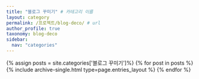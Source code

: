 ```yaml
---
title: "블로그 꾸미기" # 카테고리 이름
layout: category
permalink: /프로젝트/blog-deco/ # url
author_profile: true
taxonomy: blog-deco
sidebar:
  nav: "categories"
---
```


{% assign posts = site.categories['블로그 꾸미기']%}
{% for post in posts %}
  {% include archive-single.html type=page.entries_layout %}
{% endfor %}